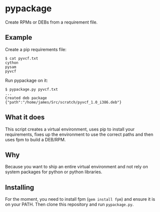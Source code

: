 pypackage
=========

Create RPMs or DEBs from a requirement file.

Example
-------

Create a pip requirements file:
    
    $ cat pyvcf.txt
    cython
    pysam
    pyvcf

Run pypackage on it: 

    $ pypackage.py pyvcf.txt
    ...
    Created deb package {"path":"/home/james/Src/scratch/pyvcf_1.0_i386.deb"}

What it does
------------

This script creates a virtual environment, uses pip to install your requirements, 
fixes up the environment to use the correct paths and then uses fpm to build 
a DEB/RPM.

Why
---

Because you want to ship an entire virtual environment and not rely on system 
packages for python or python libraries.

Installing
----------

For the moment, you need to install fpm (`gem install fpm`) and ensure it is 
on your PATH.  Then clone this repository and run `pypackage.py`.


